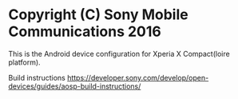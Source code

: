 Copyright (C) Sony Mobile Communications 2016
=============================================

This is the Android device configuration for Xperia X Compact(loire platform).

Build instructions
https://developer.sony.com/develop/open-devices/guides/aosp-build-instructions/
